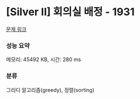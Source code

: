# [Silver II] 회의실 배정 - 1931 

[문제 링크](https://www.acmicpc.net/problem/1931) 

### 성능 요약

메모리: 45492 KB, 시간: 280 ms

### 분류

그리디 알고리즘(greedy), 정렬(sorting)

